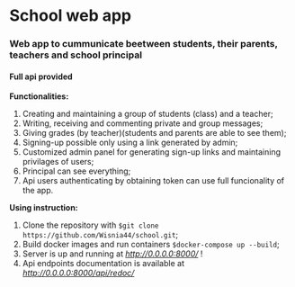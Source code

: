 # School web app
### Web app to cummunicate beetween students, their parents, teachers and school principal
#### Full api provided

**Functionalities:**
1. Creating and maintaining a group of students (class) and a teacher;
2. Writing, receiving and  commenting private and group messages;
3. Giving grades (by teacher)(students and parents are able to see them);
4. Signing-up possible only using a link generated by admin;
5. Customized admin panel for generating sign-up links and maintaining privilages of users;
6. Principal can see everything;
7. Api users authenticating by obtaining token can use full funcionality of the app.

**Using instruction:**
1. Clone the repository with `$git clone https://github.com/Wisnia44/school.git`;
2. Build docker images and run containers `$docker-compose up --build`;
3. Server is up and running at *http://0.0.0.0:8000/* !
4. Api endpoints documentation is available at *http://0.0.0.0:8000/api/redoc/*
